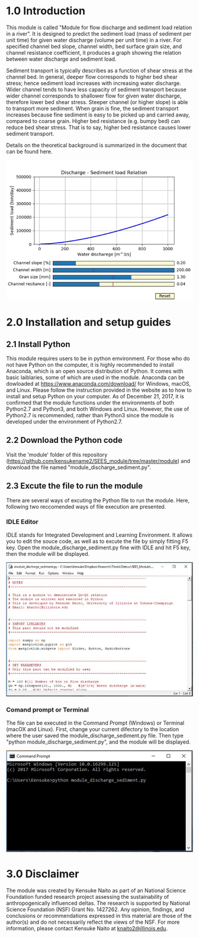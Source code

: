 # 1.0 Introduction

This module is called "Module for flow discharge and sediment load relation in a river". 
It is designed to predict the sediment load (mass of sediment per unit time) for given water discharge (volume per unit time) in a river. 
For specified channel bed slope, channel width, bed surface grain size, and channel resistance coefficient, it produces a graph showing the relation between water discharge and sediment load. 

Sediment transport is typically describes as a function of shear stress at the channel bed. 
In general, deeper flow corresponds to higher bed shear stress; hence sediment load increases with increasing water discharge. 
Wider channel tends to have less capacity of sediment transport because wider channel corresponds to shallower flow for given water discharge, therefore lower bed shear stress. 
Steeper channel (or higher slope) is able to transport more sediment. 
When grain is fine, the sediment transport increases because fine sediment is easy to be picked up and carried away, compared to coarse grain. 
Higher bed resistance (e.g. bumpy bed) can reduce bed shear stress. That is to say, higher bed resistance causes lower sediment transport.

Details on the theoretical background is summarized in the document that can be found here.

![demo image](./private/demo.jpeg "Demo of GUI")


# 2.0 Installation and setup guides

## 2.1 Install Python
This module requires users to be in python emvironment. 
For those who do not have Python on the computer, it is highly recommended to install Anaconda, which is an open source distribution of Python. 
It comes with basic laiblaries, some of which are used in the module. 
Anaconda can be dowloaded at https://www.anaconda.com/download/ for Windows, macOS, and Linux. 
Please follow the instruction provided in the website as to how to install and setup Python on your computer.
As of December 21, 2017, it is confirmed that the module functions under the environments of both Python2.7 and Python3, and both Windows and Linux.
However, the use of Python2.7 is recommended, rather than Python3 since the module is developed under the environment of Python2.7. 

## 2.2 Download the Python code
Visit the 'module' folder of this repository (https://github.com/kensukename2/SEES_module/tree/master/module) and download the file named "module_discharge_sediment.py".

## 2.3 Excute the file to run the module
There are several ways of excuting the Python file to run the module. 
Here, following two reccomended ways of file execution are presented.

### IDLE Editor
IDLE stands for Integrated Development and Learning Environment. 
It allows you to edit the souce code, as well as to excute the file by simply fitting F5 key. 
Open the module_discharge_sediment.py fine with IDLE and hit F5 key, then the module will be displayed. 

![idle image](./private/idle.jpeg "Demo of IDLE")

### Comand prompt or Terminal
The file can be executed in the Command Prompt (Windows) or Terminal (macOX and Linux). 
First, change your current difectory to the location where the user saved the module_discharge_sediment.py file. 
Then type "python module_discharge_sediment.py", and the module will be displayed.

![commandprompt image](./private/commandprompt.jpeg "Demo of Command Prompt")


# 3.0 Disclaimer

The module was created by Kensuke Naito as part of an National Science Foundation funded research project assessing the sustainability of anthropogenically influenced deltas.
The research is supported by National Science Foundation (NSF) Grant No. 1427262.
Any opinion, findings, and conclusions or recommendations expressed in this material are those of the author(s) and do not necessarily reflect the views of the NSF.
For more information, please contact Kensuke Naito at knaito2@illinois.edu.
